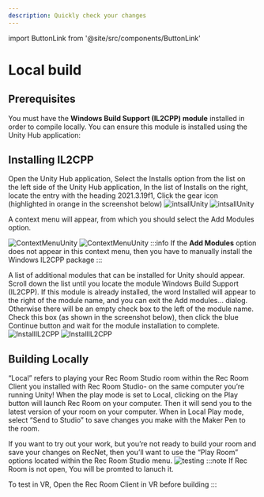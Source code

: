 ```yaml
---
description: Quickly check your changes
---
```



import ButtonLink from '@site/src/components/ButtonLink'

# Local build

## Prerequisites
You must have the **Windows Build Support (IL2CPP) module** installed in order to compile locally. You can ensure this module is installed using the Unity Hub application:
## Installing IL2CPP
Open the Unity Hub application, Select the Installs option from the list on the left side of the Unity Hub application, In the list of Installs on the right, locate the entry with the heading 2021.3.19f1, Click the gear icon (highlighted in orange in the screenshot below)
![intsallUnity](/img/LightMode/UnityHub.png#gh-light-mode-only)
![intsallUnity](/img/DarkMode/UnityHub.png#gh-dark-mode-only)

A context menu will appear, from which you should select the Add Modules option.

![ContextMenuUnity](/img/LightMode/UnityHubContext.png#gh-light-mode-only)
![ContextMenuUnity](/img/DarkMode/UnityHubContext.png#gh-dark-mode-only)
:::info
If the **Add Modules** option does not appear in this context menu, then you have to manually install the Windows IL2CPP package
<ButtonLink title="Download IL2CPP Installer" link="https://download.unity3d.com/download_unity/204d6dc9ae1c/TargetSupportInstaller/UnitySetup-Windows-IL2CPP-Support-for-Editor-2021.3.29f1.exe"/>
:::

A list of additional modules that can be installed for Unity should appear.  Scroll down the list until you locate the module Windows Build Support (IL2CPP).  If this module is already installed, the word Installed will appear to the right of the module name, and you can exit the Add modules… dialog.  Otherwise there will be an empty check box to the left of the module name.  Check this box (as shown in the screenshot below), then click the blue Continue button and wait for the module installation to complete.
![InstallIL2CPP](/img/LightMode/DownloadIL2CPP.png#gh-light-mode-only)
![InstallIL2CPP](/img/DarkMode/DownloadIL2CPP.png#gh-dark-mode-only)

## Building Locally
“Local” refers to playing your Rec Room Studio room within the Rec Room Client you installed with Rec Room Studio- on the same computer you’re running Unity! When the play mode is set to Local, clicking on the Play button will launch Rec Room on your computer. Then it will send you to the latest version of your room on your computer. When in Local Play mode, select “Send to Studio” to save changes you make with the Maker Pen to the room.

If you want to try out your work, but you’re not ready to build your room and save your changes on RecNet, then you’ll want to use the “Play Room” options located within the Rec Room Studio menu.
![testing](/img/testing.png)
:::note
If Rec Room is not open, You will be promted to lanuch it.

To test in VR, Open the Rec Room Client in VR before building
:::




